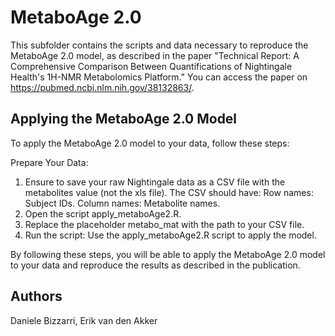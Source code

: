 # MetaboAge 2.0
This subfolder contains the scripts and data necessary to reproduce the MetaboAge 2.0 model, as described in the paper "Technical Report: A Comprehensive Comparison Between Quantifications of Nightingale Health's 1H-NMR Metabolomics Platform."
You can access the paper on https://pubmed.ncbi.nlm.nih.gov/38132863/.

## Applying the MetaboAge 2.0 Model
To apply the MetaboAge 2.0 model to your data, follow these steps:

Prepare Your Data:
1) Ensure to save your raw Nightingale data as a CSV file with the metabolites value (not the xls file).
	The CSV should have:
		Row names: Subject IDs.
		Column names: Metabolite names.
2) Open the script apply_metaboAge2.R.
3) Replace the placeholder metabo_mat with the path to your CSV file.
4) Run the script: Use the apply_metaboAge2.R script to apply the model.

By following these steps, you will be able to apply the MetaboAge 2.0 model to your data and reproduce the results as described in the publication.


## Authors
Daniele Bizzarri, 
Erik van den Akker